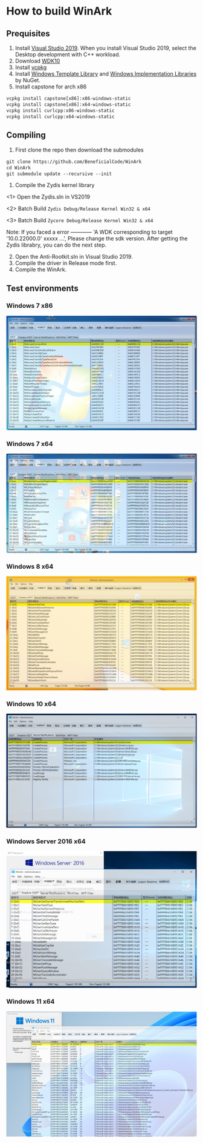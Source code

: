 # How to build WinArk
## Prequisites

1. Install [Visual Studio 2019](https://learn.microsoft.com/en-us/visualstudio/releases/2019/release-notes). When you install Visual Studio 2019, select the Desktop development with C++ workload.
2. Download [WDK10](https://learn.microsoft.com/en-au/windows-hardware/drivers/download-the-wdk)
3. Install [vcpkg](https://github.com/microsoft/vcpkg)
4. Install [Windows Template Library](https://wtl.sourceforge.io/) and [Windows Implementation Libraries](https://github.com/microsoft/wil) by NuGet.
5. Install capstone for arch x86
```
vcpkg install capstone[x86]:x86-windows-static
vcpkg install capstone[x86]:x64-windows-static
vcpkg install curlcpp:x86-windows-static
vcpkg install curlcpp:x64-windows-static
```

## Compiling
1. First clone the repo then download the submodules
```
git clone https://github.com/BeneficialCode/WinArk
cd WinArk
git submodule update --recursive --init
```
1. Compile the Zydis kernel library

<1> Open the Zydis.sln in VS2019

<2> Batch Build `Zydis Debug/Release Kernel Win32 & x64`

<3> Batch Build `Zycore Debug/Release Kernel Win32 & x64`

Note: If you faced a error ———— 'A WDK corresponding to target '10.0.22000.0' xxxxx ...', Please change the sdk version.
After getting the Zydis librabry, you can do the next step.

2. Open the Anti-Rootkit.sln in Visual Studio 2019.
3. Compile the driver in Release mode first.
4. Compile the WinArk.

## Test environments

### Windows 7 x86
![Windows 7 x86](resources/win7_x86.png)

### Windows 7 x64
![Windows 7 x64](resources/win7_x64.png)

### Windows 8 x64
![Windows 8 x64](resources/win8_x64.png)

### Windows 10 x64
![Windows 10 x64](resources/win10_x64.png)

### Windows Server 2016 x64
![Windows Server 2016 x64](resources/winserver_2016_x64.png)

### Windows 11 x64
![Windows 11 x64](resources/win11_x64.png)






